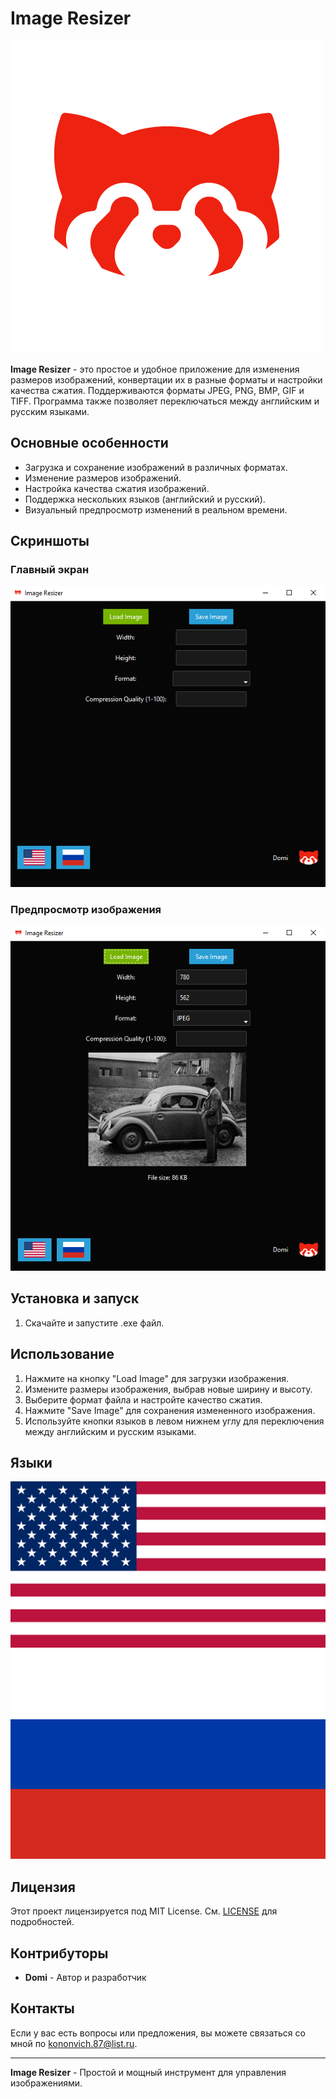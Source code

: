 # Image Resizer

![Logo](logo.png)

**Image Resizer** - это простое и удобное приложение для изменения размеров изображений, конвертации их в разные форматы и настройки качества сжатия. Поддерживаются форматы JPEG, PNG, BMP, GIF и TIFF. Программа также позволяет переключаться между английским и русским языками.

## Основные особенности

- Загрузка и сохранение изображений в различных форматах.
- Изменение размеров изображений.
- Настройка качества сжатия изображений.
- Поддержка нескольких языков (английский и русский).
- Визуальный предпросмотр изменений в реальном времени.

## Скриншоты

### Главный экран

![Main Screen](main_screen.png)

### Предпросмотр изображения

![Image Preview](image_preview.png) 

## Установка и запуск

1. Скачайте и запустите .exe файл.

## Использование

1. Нажмите на кнопку "Load Image" для загрузки изображения.
2. Измените размеры изображения, выбрав новые ширину и высоту.
3. Выберите формат файла и настройте качество сжатия.
4. Нажмите "Save Image" для сохранения измененного изображения.
5. Используйте кнопки языков в левом нижнем углу для переключения между английским и русским языками.

## Языки

![English](usa.png) ![Russian](russia.png)

## Лицензия

Этот проект лицензируется под MIT License. См. [LICENSE](LICENSE) для подробностей.

## Контрибуторы

- **Domi** - Автор и разработчик

## Контакты

Если у вас есть вопросы или предложения, вы можете связаться со мной по [kononvich.87@list.ru](mailto:kononvich.87@list.ru).

---

**Image Resizer** - Простой и мощный инструмент для управления изображениями.

